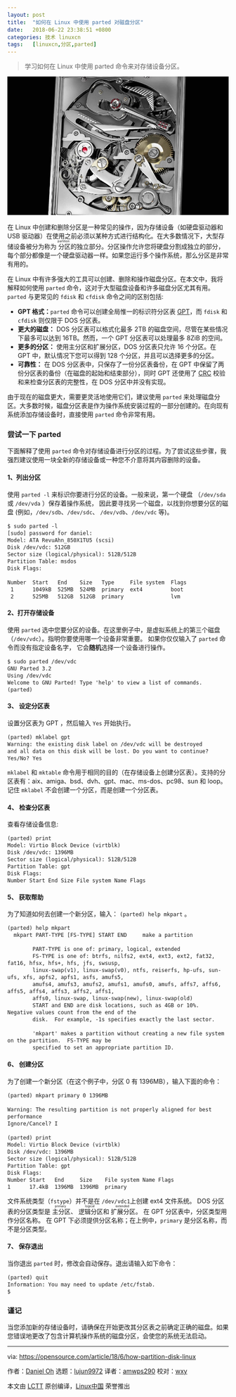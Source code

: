 ```yaml
---
layout: post
title:	"如何在 Linux 中使用 parted 对磁盘分区"
date:	2018-06-22 23:38:51 +0800 
categories:	技术 linuxcn 
tags:	[linuxcn,分区,parted]
---
```




> 
> 学习如何在 Linux 中使用 parted 命令来对存储设备分区。
> 
> 
> 


![](/Asserts/Images/album/201806/22/233843lzn6br133ebn1oww.jpg)


在 Linux 中创建和删除分区是一种常见的操作，因为存储设备（如硬盘驱动器和 USB 驱动器）在使用之前必须以某种方式进行结构化。在大多数情况下，大型存储设备被分为称为<ruby> 分区 <rt>  partition </rt></ruby>的独立部分。分区操作允许您将硬盘分割成独立的部分，每个部分都像是一个硬盘驱动器一样。如果您运行多个操作系统，那么分区是非常有用的。


在 Linux 中有许多强大的工具可以创建、删除和操作磁盘分区。在本文中，我将解释如何使用 `parted` 命令，这对于大型磁盘设备和许多磁盘分区尤其有用。`parted` 与更常见的 `fdisk` 和 `cfdisk` 命令之间的区别包括:


* **GPT 格式：**`parted` 命令可以创建全局惟一的标识符分区表 [GPT](https://en.wikipedia.org/wiki/GUID_Partition_Table)，而 `fdisk` 和 `cfdisk` 则仅限于 DOS 分区表。
* **更大的磁盘：** DOS 分区表可以格式化最多 2TB 的磁盘空间，尽管在某些情况下最多可以达到 16TB。然而，一个 GPT 分区表可以处理最多 8ZiB 的空间。
* **更多的分区：** 使用主分区和扩展分区，DOS 分区表只允许 16 个分区。在 GPT 中，默认情况下您可以得到 128 个分区，并且可以选择更多的分区。
* **可靠性：** 在 DOS 分区表中，只保存了一份分区表备份，在 GPT 中保留了两份分区表的备份（在磁盘的起始和结束部分），同时 GPT 还使用了 [CRC](https://en.wikipedia.org/wiki/Cyclic_redundancy_check) 校验和来检查分区表的完整性，在 DOS 分区中并没有实现。


由于现在的磁盘更大，需要更灵活地使用它们，建议使用 `parted` 来处理磁盘分区。大多数时候，磁盘分区表是作为操作系统安装过程的一部分创建的。在向现有系统添加存储设备时，直接使用 `parted` 命令非常有用。


### 尝试一下 parted


下面解释了使用 `parted` 命令对存储设备进行分区的过程。为了尝试这些步骤，我强烈建议使用一块全新的存储设备或一种您不介意将其内容删除的设备。


#### 1、列出分区


使用 `parted -l` 来标识你要进行分区的设备。一般来说，第一个硬盘 （`/dev/sda` 或 `/dev/vda` ）保存着操作系统， 因此要寻找另一个磁盘，以找到你想要分区的磁盘 (例如，`/dev/sdb`、`/dev/sdc`、 `/dev/vdb`、`/dev/vdc` 等)。



```
$ sudo parted -l
[sudo] password for daniel: 
Model: ATA RevuAhn_850X1TU5 (scsi)
Disk /dev/vdc: 512GB
Sector size (logical/physical): 512B/512B
Partition Table: msdos
Disk Flags: 

Number  Start   End    Size   Type     File system  Flags
 1      1049kB  525MB  524MB  primary  ext4         boot
 2      525MB   512GB  512GB  primary               lvm

```

#### 2、打开存储设备


使用 `parted` 选中您要分区的设备。在这里例子中，是虚拟系统上的第三个磁盘（`/dev/vdc`）。指明你要使用哪一个设备非常重要。 如果你仅仅输入了 `parted` 命令而没有指定设备名字， 它会**随机**选择一个设备进行操作。



```
$ sudo parted /dev/vdc
GNU Parted 3.2
Using /dev/vdc
Welcome to GNU Parted! Type 'help' to view a list of commands.
(parted)

```

#### 3、 设定分区表


设置分区表为 GPT ，然后输入 `Yes` 开始执行。



```
(parted) mklabel gpt 
Warning: the existing disk label on /dev/vdc will be destroyed 
and all data on this disk will be lost. Do you want to continue? 
Yes/No? Yes

```

`mklabel` 和 `mktable` 命令用于相同的目的（在存储设备上创建分区表）。支持的分区表有：aix、amiga、bsd、dvh、gpt、mac、ms-dos、pc98、sun 和 loop。记住 `mklabel` 不会创建一个分区，而是创建一个分区表。


#### 4、 检查分区表


查看存储设备信息:



```
(parted) print 
Model: Virtio Block Device (virtblk) 
Disk /dev/vdc: 1396MB 
Sector size (logical/physical): 512B/512B 
Partition Table: gpt 
Disk Flags: 
Number Start End Size File system Name Flags

```

#### 5、 获取帮助


为了知道如何去创建一个新分区，输入： `(parted) help mkpart` 。



```
(parted) help mkpart 
  mkpart PART-TYPE [FS-TYPE] START END     make a partition

        PART-TYPE is one of: primary, logical, extended
        FS-TYPE is one of: btrfs, nilfs2, ext4, ext3, ext2, fat32, fat16, hfsx, hfs+, hfs, jfs, swsusp,
        linux-swap(v1), linux-swap(v0), ntfs, reiserfs, hp-ufs, sun-ufs, xfs, apfs2, apfs1, asfs, amufs5,
        amufs4, amufs3, amufs2, amufs1, amufs0, amufs, affs7, affs6, affs5, affs4, affs3, affs2, affs1,
        affs0, linux-swap, linux-swap(new), linux-swap(old)
        START and END are disk locations, such as 4GB or 10%.  Negative values count from the end of the
        disk.  For example, -1s specifies exactly the last sector.

        'mkpart' makes a partition without creating a new file system on the partition.  FS-TYPE may be
        specified to set an appropriate partition ID.

```

#### 6、 创建分区


为了创建一个新分区（在这个例子中，分区 0 有 1396MB），输入下面的命令：



```
(parted) mkpart primary 0 1396MB 

Warning: The resulting partition is not properly aligned for best performance 
Ignore/Cancel? I 

(parted) print 
Model: Virtio Block Device (virtblk) 
Disk /dev/vdc: 1396MB 
Sector size (logical/physical): 512B/512B 
Partition Table: gpt 
Disk Flags: 
Number Start   End     Size    File system Name Flags 
1      17.4kB  1396MB  1396MB  primary

```

文件系统类型（`fstype`）并不是在 `/dev/vdc1`上创建 ext4 文件系统。 DOS 分区表的分区类型是<ruby> 主分区 <rt>  primary </rt></ruby>、<ruby> 逻辑分区 <rt>  logical </rt></ruby>和<ruby> 扩展分区 <rt>  extended </rt></ruby>。 在 GPT 分区表中，分区类型用作分区名称。 在 GPT 下必须提供分区名称；在上例中，`primary` 是分区名称，而不是分区类型。


#### 7、 保存退出


当你退出 `parted` 时，修改会自动保存。退出请输入如下命令：



```
(parted) quit
Information: You may need to update /etc/fstab.
$

```

### 谨记


当您添加新的存储设备时，请确保在开始更改其分区表之前确定正确的磁盘。如果您错误地更改了包含计算机操作系统的磁盘分区，会使您的系统无法启动。




---


via: <https://opensource.com/article/18/6/how-partition-disk-linux>


作者：[Daniel Oh](https://opensource.com/users/daniel-oh) 选题：[lujun9972](https://github.com/lujun9972) 译者：[amwps290](https://github.com/amwps290) 校对：[wxy](https://github.com/wxy)


本文由 [LCTT](https://github.com/LCTT/TranslateProject) 原创编译，[Linux中国](https://linux.cn/) 荣誉推出

